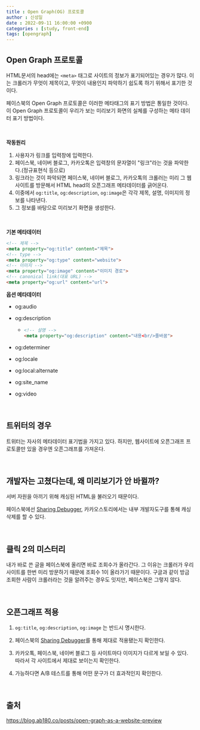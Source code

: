 ```yaml
---
title : Open Graph(OG) 프로토콜
author : 신성일
date : 2022-09-11 16:00:00 +0900
categories : [study, front-end]
tags: [opengraph]
---
```


## Open Graph 프로토콜

HTML문서의 head에는 `<meta>` 태그로 사이트의 정보가 표기되어있는 경우가 많다. 이는 크롤러가 무엇이 제목이고, 무엇이 내용인지 파악하기 쉽도록 하기 위해서 표기한 것이다.

페이스북의 Open Graph 프로토콜은 이러한 메타태그의 표기 방법은 통일한 것이다. 이 Open Graph 프로토콜이 우리가 보는 미리보기 화면의 실체를 구성하는 메타 데이터 표기 방법이다.

<br/>

**작동원리**

1. 사용자가 링크를 입력창에 입력한다.
2. 페이스북, 네이버 블로그, 카카오톡은 입력창의 문자열이 "링크"라는 것을 파악한다.(정규표현식 등으로)
3. 링크라는 것이 파악되면 페이스북, 네이버 블로그, 카카오톡의 크롤러는 미리 그 웹 사이트를 방문해서 HTML head의 오픈그래프 메타데이터를 긁어온다.
4. 이중에서 `og:title`, `og:description`, `og:image`은 각각 제목, 설명, 이미지의 정보를 나타낸다.
5. 그 정보를 바탕으로 미리보기 화면을 생성한다.

<br/>

**기본 메타데이터**

```html
<!-- 제목 -->
<meta property="og:title" content="제목">
<!-- type -->
<meta property="og:type" content="website">
<!-- 이미지 -->
<meta property="og:image" content="이미지 경로">
<!-- canonical link(대표 URL) -->
<meta property="og:url" content="url">
```

**옵션 메타데이터**

- og:audio

- og:description

  - ```html
    <!-- 설명 -->
    <meta property="og:description" content="내용<br/>줄바꿈">
    ```

- og:determiner

- og:locale

- og:local:alternate

- og:site_name

- og:video

<Br/>

## **트위터의 경우**

트위터는 자사의 메타데이터 표기법을 가지고 있다. 하지만, 웹사이트에 오픈그래프 프로토콜만 있을 경우엔 오픈그래프를 가져온다.

<br/>

## **개발자는 고쳤다는데, 왜 미리보기가 안 바뀔까?**

서버 자원을 아끼기 위해 캐싱된 HTML을 불러오기 때문이다. 

페이스북에선 [Sharing Debugger](https://developers.facebook.com/tools/debug/),  카카오스토리에서는 내부 개발자도구를 통해 캐싱 삭제를 할 수 있다.

<br/>

## 클릭 2의 미스터리

내가 바로 쓴 글을 페이스북에 올리면 바로 조회수가 올라간다. 그 이유는 크롤러가 우리 사이트를 한번 미리 방문하기 때문에 조회수 1이 올라가기 때문이다. 구글과 같이 방금 조회한 사람이 크롤러라는 것을 알려주는 경우도 잇지만, 페이스북은 그렇지 않다. 

<br/>

## 오픈그래프 적용

1. `og:title`, `og:description`, `og:image` 는 반드시 명시한다.

2. 페이스북의  [Sharing Debugger](https://developers.facebook.com/tools/debug/)를 통해 제대로 적용됐는지 확인한다.
3. 카카오톡, 페이스북, 네이버 블로그 등 사이트마다 이미지가 다르게 보일 수 있다. 따라서 각 사이트에서 제대로 보이는지 확인한다.
4. 가능하다면 A/B 테스트를 통해 어떤 문구가 더 효과적인지 확인한다.

<br/>

## **출처**

https://blog.ab180.co/posts/open-graph-as-a-website-preview